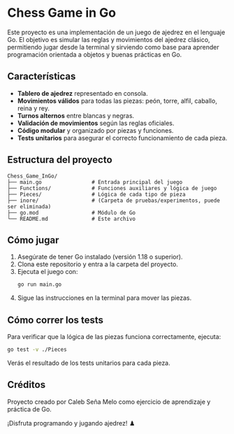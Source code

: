 # Chess Game in Go

Este proyecto es una implementación de un juego de ajedrez en el lenguaje Go. El objetivo es simular las reglas y movimientos del ajedrez clásico, permitiendo jugar desde la terminal y sirviendo como base para aprender programación orientada a objetos y buenas prácticas en Go.

## Características
- **Tablero de ajedrez** representado en consola.
- **Movimientos válidos** para todas las piezas: peón, torre, alfil, caballo, reina y rey.
- **Turnos alternos** entre blancas y negras.
- **Validación de movimientos** según las reglas oficiales.
- **Código modular** y organizado por piezas y funciones.
- **Tests unitarios** para asegurar el correcto funcionamiento de cada pieza.

## Estructura del proyecto
```
Chess_Game_InGo/
├── main.go                # Entrada principal del juego
├── Functions/             # Funciones auxiliares y lógica de juego
├── Pieces/                # Lógica de cada tipo de pieza
├── inore/                 # (Carpeta de pruebas/experimentos, puede ser eliminada)
├── go.mod                 # Módulo de Go
└── README.md              # Este archivo
```

## Cómo jugar
1. Asegúrate de tener Go instalado (versión 1.18 o superior).
2. Clona este repositorio y entra a la carpeta del proyecto.
3. Ejecuta el juego con:
   ```bash
   go run main.go
   ```
4. Sigue las instrucciones en la terminal para mover las piezas.

## Cómo correr los tests
Para verificar que la lógica de las piezas funciona correctamente, ejecuta:
```bash
go test -v ./Pieces
```
Verás el resultado de los tests unitarios para cada pieza.

## Créditos
Proyecto creado por Caleb Seña Melo como ejercicio de aprendizaje y práctica de Go.

¡Disfruta programando y jugando ajedrez! ♟️
